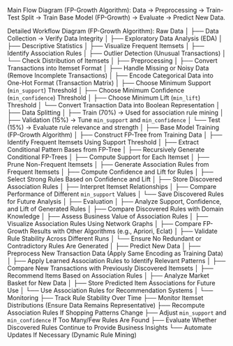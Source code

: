 Main Flow Diagram (FP-Growth Algorithm):
Data → Preprocessing → Train-Test Split → Train Base Model (FP-Growth) → Evaluate → Predict New Data.

Detailed Workflow Diagram (FP-Growth Algorithm):
Raw Data
│
├── Data Collection → Verify Data Integrity
│
├── Exploratory Data Analysis (EDA)
│   ├── Descriptive Statistics
│   ├── Visualize Frequent Itemsets
│   ├── Identify Association Rules
│   ├── Outlier Detection (Unusual Transactions)
│   └── Check Distribution of Itemsets
│
├── Preprocessing
│   ├── Convert Transactions into Itemset Format
│   ├── Handle Missing or Noisy Data (Remove Incomplete Transactions)
│   ├── Encode Categorical Data into One-Hot Format (Transaction Matrix)
│   ├── Choose Minimum Support (`min_support`) Threshold
│   ├── Choose Minimum Confidence (`min_confidence`) Threshold
│   ├── Choose Minimum Lift (`min_lift`) Threshold
│   └── Convert Transaction Data into Boolean Representation
│
├── Data Splitting
│   ├── Train (70%) → Used for association rule mining
│   ├── Validation (15%) → Tune `min_support` and `min_confidence`
│   └── Test (15%) → Evaluate rule relevance and strength
│
├── Base Model Training (FP-Growth Algorithm)
│   ├── Construct FP-Tree from Training Data
│   ├── Identify Frequent Itemsets Using Support Threshold
│   ├── Extract Conditional Pattern Bases from FP-Tree
│   ├── Recursively Generate Conditional FP-Trees
│   ├── Compute Support for Each Itemset
│   ├── Prune Non-Frequent Itemsets
│   ├── Generate Association Rules from Frequent Itemsets
│   ├── Compute Confidence and Lift for Rules
│   ├── Select Strong Rules Based on Confidence and Lift
│   ├── Store Discovered Association Rules
│   ├── Interpret Itemset Relationships
│   ├── Compare Performance of Different `min_support` Values
│   └── Save Discovered Rules for Future Analysis
│
├── Evaluation
│   ├── Analyze Support, Confidence, and Lift of Generated Rules
│   ├── Compare Discovered Rules with Domain Knowledge
│   ├── Assess Business Value of Association Rules
│   ├── Visualize Association Rules Using Network Graphs
│   ├── Compare FP-Growth Results with Other Algorithms (e.g., Apriori, Eclat)
│   ├── Validate Rule Stability Across Different Runs
│   └── Ensure No Redundant or Contradictory Rules Are Generated
│
├── Predict New Data
│   ├── Preprocess New Transaction Data (Apply Same Encoding as Training Data)
│   ├── Apply Learned Association Rules to Identify Relevant Patterns
│   ├── Compare New Transactions with Previously Discovered Itemsets
│   ├── Recommend Items Based on Association Rules
│   ├── Analyze Market Basket for New Data
│   ├── Store Predicted Item Associations for Future Use
│   └── Use Association Rules for Recommendation Systems
│
└── Monitoring
    ├── Track Rule Stability Over Time
    ├── Monitor Itemset Distributions (Ensure Data Remains Representative)
    ├── Recompute Association Rules If Shopping Patterns Change
    ├── Adjust `min_support` and `min_confidence` If Too Many/Few Rules Are Found
    ├── Evaluate Whether Discovered Rules Continue to Provide Business Insights
    └── Automate Updates If Necessary (Dynamic Rule Mining)